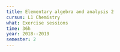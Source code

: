 ```yaml
---
title: Elementary algebra and analysis 2
cursus: L1 Chemistry
what: Exercise sessions
time: 36h
year: 2018--2019
semester: 2
---
```


